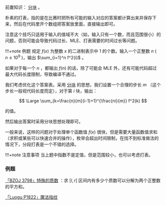 前置知识： [分块](../ds/decompose.md) 。

朴素的打表，指的是在比赛时把所有可能的输入对应的答案都计算出来并保存下来，然后在代码里开个数组把答案放里面，直接输出即可。

注意这个技巧只适用于输入的值域不大（如，输入只有一个数，而且范围很小）的问题，否则可能会导致代码过长、MLE、打表需要的时间过长等问题。

!!!+note 例题
    规定 $f(x)$ 为整数 $x$ 的二进制表示中 $1$ 的个数。输入一个正整数 $n$ ( $n\leq 10^9$ )，输出 $\sum_{i=1}^n f^2(i)$ 。

如果对于每一个 $n$ ，都输出 $f(n)$ 的话，除了可能会 MLE 外，还有可能代码超过最大代码长度限制，导致编译不通过。

我们考虑优化这个答案表。采用 [分块](../ds/decompose/) 的思想，我们设置一个合理的步长 $m$ （这个步长一般视代码长度而定），对于第 $i$ 块，输出：

$$
\Large \sum_{k=\frac{n}{m}(i-1)+1}^{\frac{ni}{m}} f^2(k)
$$

的值。

然后输出答案时采用分块思想处理即可。

一般来说，这样的问题对于处理单个函数值 $f(x)$ 很快，但是需要大量函数值求和（求积或某些可以快速合并的操作），枚举会超出时间限制，在找不到标准做法的情况下，分段打表是一个不错的选择。

!!!+note 注意事项
    当上题中指数不是定值，但是范围较小，也可以考虑打表。

### 例题

 [「BZOJ 3798」特殊的质数](https://www.lydsy.com/JudgeOnline/problem.php?id=3798) ：求 $[l,r]$ 区间内有多少个质数可以分解为两个正整数的平方和。

 [「Luogu P1822」魔法指纹](https://www.luogu.org/problem/show?pid=P1822) 
